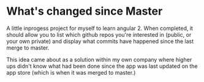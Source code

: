 # What's changed since Master

A little inprogess project for myself to learn angular 2. When completed, it should allow you to list which github repos you're interested in (public, or your own private) and display what commits have happened since the last merge to master.

This idea came about as a solution within my own company where higher ups didn't know what had been done since the app was last updated on the app store (which is when it was merged to master.)
